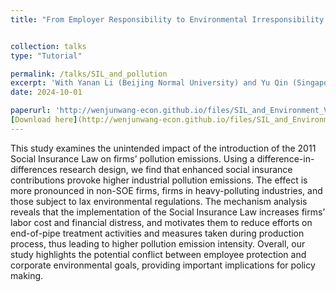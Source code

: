 ```yaml
---
title: "From Employer Responsibility to Environmental Irresponsibility: Unintended Effects of Social Insurance Law on Pollution Emissions"


collection: talks
type: "Tutorial"

permalink: /talks/SIL_and_pollution
excerpt: 'With Yanan Li (Beijing Normal University) and Yu Qin (Singapore National University)'
date: 2024-10-01

paperurl: 'http://wenjunwang-econ.github.io/files/SIL_and_Environment_V35_GitHub.pdf'
[Download here](http://wenjunwang-econ.github.io/files/SIL_and_Environment_V35_GitHub.pdf)
---
```



This study examines the unintended impact of the introduction of the 2011 Social Insurance Law on firms’ pollution emissions. Using a difference-in-differences research design, we find that enhanced social insurance contributions provoke higher industrial pollution emissions. The effect is more pronounced in non-SOE firms, firms in heavy-polluting industries, and those subject to lax environmental regulations. The mechanism analysis reveals that the implementation of the Social Insurance Law increases firms’ labor cost and financial distress, and motivates them to reduce efforts on end-of-pipe treatment activities and measures taken during production process, thus leading to higher pollution emission intensity. Overall, our study highlights the potential conflict between employee protection and corporate environmental goals, providing important implications for policy making.



